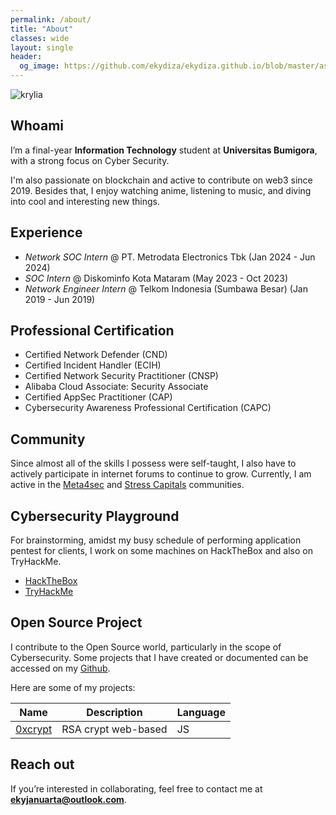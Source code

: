```yaml
---
permalink: /about/
title: "About"
classes: wide
layout: single
header:
  og_image: https://github.com/ekydiza/ekydiza.github.io/blob/master/assets/images/krylia.jpg
---
```

![krylia](https://github.com/ekydiza/ekydiza.github.io/blob/master/assets/images/krylia.jpg)
## Whoami
I’m a final-year **Information Technology** student at **Universitas Bumigora**, with a strong focus on Cyber Security. 

I'm also passionate on blockchain and active to contribute on web3 since 2019. Besides that, I enjoy watching anime, listening to music, and diving into cool and interesting new things. 

## Experience
- _Network SOC Intern_ @ PT. Metrodata Electronics Tbk
  (Jan 2024 - Jun 2024) 
- _SOC Intern_ @ Diskominfo Kota Mataram 
  (May 2023 - Oct 2023)
- _Network Engineer Intern_ @ Telkom Indonesia (Sumbawa Besar)
  (Jan 2019 - Jun 2019)

## Professional Certification
- Certified Network Defender (CND)
- Certified Incident Handler (ECIH)
- Certified Network Security Practitioner (CNSP)
- Alibaba Cloud Associate: Security Associate
- Certified AppSec Practitioner (CAP)
- Cybersecurity Awareness Professional Certification (CAPC)

## Community
Since almost all of the skills I possess were self-taught, I also have to actively participate in internet forums to continue to grow. Currently, I am active in the [Meta4sec](https://discord.gg/meta4sec) and [Stress Capitals](https://discord.gg/stresscapitals) communities.

## Cybersecurity Playground
For brainstorming, amidst my busy schedule of performing application pentest for clients, I work on some machines on HackTheBox and also on TryHackMe.

- [HackTheBox](https://app.hackthebox.com/profile/222070)
- [TryHackMe](https://tryhackme.com/p/ekydiza)

## Open Source Project
I contribute to the Open Source world, particularly in the scope of Cybersecurity. Some projects that I have created or documented can be accessed on my [Github](https://github.com/ekydiza).

Here are some of my projects:

| Name   | Description | Language |
| ------------| ------------| ------------|
| [0xcrypt](https://github.com/ekydiza/0xCrypt) | RSA crypt web-based | JS |

## Reach out

If you’re interested in collaborating, feel free to contact me at **ekyjanuarta@outlook.com**.
